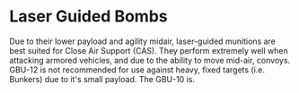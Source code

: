 # Laser Guided Bombs

Due to their lower payload and agility midair, laser-guided munitions are best suited for Close Air Support (CAS). They perform extremely well when attacking armored vehicles, and due to the ability to move mid-air, convoys. GBU-12 is not recommended for use against heavy, fixed targets (i.e. Bunkers) due to it's small payload. The GBU-10 is.
